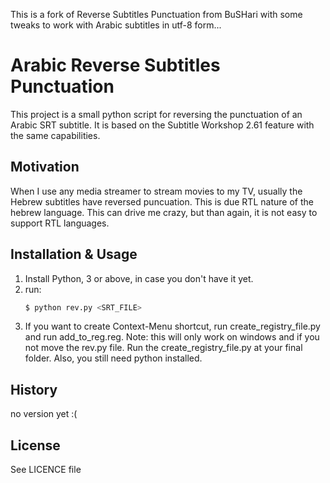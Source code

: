 This is a fork of Reverse Subtitles Punctuation from BuSHari with some tweaks to work with Arabic subtitles in utf-8 form...


# Arabic Reverse Subtitles Punctuation

This project is a small python script for reversing the punctuation of an Arabic SRT subtitle. It is based on the Subtitle Workshop 2.61 feature with the same capabilities.

## Motivation

When I use any media streamer to stream movies to my TV, usually the Hebrew subtitles have reversed puncuation. This is due RTL nature of the hebrew language. This can drive me crazy, but than again, it is not easy to support RTL languages.

## Installation & Usage

1. Install Python, 3 or above, in case you don't have it yet.
2. run:
    ```sh
    $ python rev.py <SRT_FILE>
    ```
3. If you want to create Context-Menu shortcut, run create_registry_file.py and run add_to_reg.reg. Note: this will only work on windows and if you not move the rev.py file. Run the create_registry_file.py at your final folder. Also, you still need python installed.

## History

no version yet :(

## License

See LICENCE file
